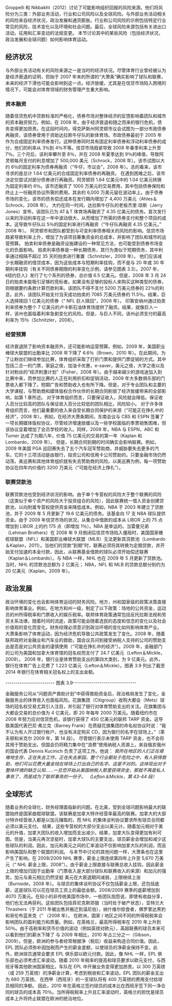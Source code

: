Groppelli 和 Nikbakht（2012）讨论了可能影响组织回报的风险来源。他们将风险分为三类：外部业务活动，行业和公司风险以及全球风险。与外部业务活动相关的风险来自经济状况，政治发展和通货膨胀。行业和公司风险的示例包括特定行业常见的风险，技术变化以及环境和社会问题。最后，全球风险来源包括有关进出口活动，征用和汇率变动的法规变更。
本节讨论其中的某些风险（包括经济状况，政治发展和全球问题）如何影响体育运动。

## 经济状况

与外部业务活动有关的风险来源之一是当时的经济状况。尽管体育行业曾经被认为是经济衰退的证明，但始于 2007 年末的所谓的“大萧条”确实影响了球队和联赛，未来的经济下滑也可能会影响到这一点。经济放缓，尤其是在信贷市场陷入困境的情况下，可能会对体育领域的财务管理产生重大影响。

### 资本融资

随着信贷危机中贷款标准的严格化，债券市场对整体经济的反馈影响着团队和城市的资本融资努力。例如，在 2008 年，由于经济衰退和随之而来的银行危机，债务变得更加昂贵。在这段时间内，得克萨斯州阿灵顿市议会试图为一部分市政债券再融资，该债券曾用于资助达拉斯牛仔队的新体育场。市政债券最初于 2005 年作为合成固定利率债券发行。这种债券同时具有固定利率债券和浮动利率债券的成分，他们的利率从 3％到 4％不等。信贷市场趋紧导致 2008 年春季利率上升至 7％。三个月后，该利率攀升至 8％，并在 2008 年夏季达到 9％的峰值，导致阿灵顿每月支付的利息增加了 500,000 美元（Schrock，2008 年）。该市试图以大约 6％的固定利率为债券再融资（“牛仔，市议会”，2008 年）。总的看来，该市寻求的是总计 1.64 亿美元的合成固定利率债券的再融资。
在遇到困难之后，该市决定仅尝试对部分债券进行再融资。阿灵顿将 1.64 亿美元中的 1.04 亿美元转换为固定利率约 6％。该市还融资了 1000 万美元的交易费用，其中包括债券保险和终止上一份融资协议所需的费用。其余的 6,000 万美元留在波动率上。由于债券市场的变化，该市的债务偿还成本在发行期内增加了 4,400 万美元（Ahles＆Schrock，2008 年）。
大约在同一时间，达拉斯牛仔队的老板杰里·琼斯（Jerry Jones）宣布，该团队已为 AT＆T 体育场再融资了 4.35 亿美元的债务。首次发行以来的浮动利率在这一年中波动很大，从而增加了所需的债券支付和整个项目的成本。这导致牛仔队以 5％的固定利率进行再融资（“牛仔队再融资 4.35 亿美元，” 2008 年）。
阿灵顿市和团队都受到与可变利率债券相关的风险的影响。信贷市场趋紧导致利率上升，增加了为该项目筹集资金的总成本，并影响了团队和城市的运营预算。
拍卖利率债券是融资设施建设的一种常见方法，也可能受到债券市场变化的负面影响。
拍卖利率债券是一种长期债务，其行为类似于短期债务，其中利率通过相隔不超过 35 天的拍卖进行重置（Schnitzler，2008 年）。
他们应该减少长期融资的借贷成本，因为这些成本与短期利率挂钩，而不是与 20 年或 30 年期利率挂钩（有关不同债券期限的利率变化示例，请参见图表 3.3）。2007 年，《纽约巨人》发行了七个系列的债券，总价值 6.5 亿美元。但是，2008 年 3 月 24 日的拍卖未能吸引足够的竞标者。如果没有足够的投标人来购买这种类型的债券，则根据要约条款计算罚款利率。该团队不得不支付 5200 万美元债券的 22％的利息。此外，该团队开始支付当天成功拍卖的 7085 万美元债券的 11.5％。结果，巨人选择赎回 1 亿美元的债券（“ NFL 巨人赎回”，2008 年）。
印第安纳州通过拍卖利率债券为整个 7 亿美元的卢卡斯石油体育场提供了融资。结果，就像巨人一样，该州也面临着利率急剧变化的风险。但是，与巨人不同，该州必须支付的最高利率为 15％（Schnitzler，2008）。

### 经营预算

经济衰退除了影响资本融资外，还可能影响运营预算。例如，2009 年，美国职业棒球大联盟的出勤率比 2008 年下降了 6.6％（Brown，2010 年）。在此期间，为了让粉丝们继续参加比赛，体育组织采取了打折门票和提供门票促销的方式。其中包括二合一的门票，家庭之夜，加油卡优惠，e-saver，美元之夜，大学之夜以及针对粉丝的“经济刺激计划”（Fisher，2008 年）。由于越来越少的游戏迷加入到比赛中来，而参加比赛的人正在利用折扣和促销活动，2009 年大多数俱乐部的门票收入都下降了。短期广告和赞助收入也有所下降。但是，对于专业团队和主要的大学课程，与赞助商和媒体版权合作伙伴的长期合同削弱了经济放缓带来的全部影响，如第 1 章所述。
对于体育组织而言，只要保证收入，风险就会降低。保证收入百分比较高的团队与保证收入百分比较低的团队相比，风险较小。
对于许多体育组织而言，他们最重要的收入来自受长期合同保护的来源（“可能正在挣扎中的经济”，2008 年）。例如，在经济大萧条期间，东南会议与 CBS 和 ESPN 签署了一项长期媒体版权协议，尽管经济增速放缓以及一些学校面临的季票销售困难，但该协议显着增加了会员学校的收入。同样，2009 年，NBA 与 ESPN，ABC 和 Turner 达成了为期八年，价值 75 亿美元的交易的第一年（Kaplan 和 Lombardo，2009 年）。
但是，长期合同到期的时间确实会影响联赛。例如，2009 年美国 PGA 巡回赛失去了五个汽车冠军赞助商，并威胁要失去更多的汽车。它的十三项活动是由银行，投资公司和信用卡公司赞助的。只要金融市场仍然动荡，美巡赛和其他体育组织就有失去赞助商的风险。以美巡赛为例，每一项赞助协议在四年内价值约 3200 万美元（“可能在经济上挣扎”）。

### 联赛贷款池

联赛贷款池也受到经济状况的影响。由于单个专营权的风险大于整个联赛的风险（这类似于单个资产的风险大于投资组合的风险），因此联赛统一借入资金创建贷款池，以向附属专营权提供资金来降低成本。例如，NBA 于 2003 年建立了贷款池，并于 2009 年 5 月更新了 19.6 亿美元的债务。该基金向 17 支 NBA 球队提供资金。由于 2009 年信贷市场的状况，从集合中借款的成本从 LIBOR 上的 75 点增加到 LIBOR 上的约 175 点（即增加 1％）。NBA 是幸运的。当雷曼兄弟（Lehman Brothers）在 2008 年 9 月倒闭后信贷市场陷入僵局时，美国国家橄榄球联盟（NFL）和美国职业棒球大联盟（MLB）无法更新其贷款池（Lombardo＆Kaplan，2011）。当他们的贷款“到期”时，联赛必须将其转换为定期贷款，并开始支付加速的本金付款，因此，从联赛基金借款的球队必须开始偿还联赛（Kaplan＆Lombardo）。与 NBA 一样，NHL 也在 2009 年 5 月更新了贷款池。当时，NHL 的贷款池总额为 2 亿美元； NBA，NFL 和 MLB 的贷款总额分别约为 20 亿美元（Kaplan，2009 年）。

## 政治发展

政治环境的变化也会影响体育运动的财务风险。地方，州和国家级的政策决策直接影响体育事业。例如，在地方和州一级，制定了以下政策：场地的公共资金，运动员的州所得税率和门票收入的娱乐税率。联邦体育政策通常包括反托拉斯法规和劳资关系法律。随着时间的流逝，政策可能会随着选民的态度和信念的变化以及社会价值观的变化而变化。财务经理必须意识到政治环境的变化如何影响体育产业。
大萧条影响了体育运动，因为经济危机导致公共政策发生了变化。2008 年，随着联邦政府对金融业和汽车业的救助，国会议员问到接受纳税人支持的公司的赞助支出是否是对公共资金的谨慎使用（“可能在挣扎中的经济”）。2009 年，金融部门的公司为美国和加拿大体育馆的冠名权而支付了 24.7 亿美元（Lefton＆Mickle，2009）。
2008 年，银行业是体育赞助支出的第四大类别，为 9 亿美元。此外，银行在体育广告上花费了 1.223 亿美元（Lefton＆Mickle）。图表 3.9 列出了截至 2014 年银行在体育相关冠名权上的支出金额。

------------------------ 图表 3.9-------------------------------

金融服务公司从“问题资产救助计划”中获得救助资金后，政治格局发生了变化，金融服务业的体育收入也面临风险。花旗集团（Citigroup）收购大都会（Mets）球场的冠名权交易尤其引人注目，并引起了银行对体育赞助支出的关注。花旗集团与大都会交易的总价值为 4 亿美元，即 20 年每年 2000 万美元。随着纽约市在 2008 年努力应对信贷危机，该银行获得了 450 亿美元的联邦 TARP 资金。这导致美国代表巴尼·弗兰克（Barney Frank）在质疑花旗集团的命名权协议时说：“我不认为有人开过银行帐户，也没有决定购买 CD，因为银行的名字在球场上。”（莱夫顿和米克尔 2009 年，第 14 段）。
尽管银行表示未使用 TARP 资金，也不会将其用于赞助支出，但国会仍将精力集中在“浪费”使用纳税人资源上。来自俄亥俄州的国会代表 Dennis Kucinich 负责了这项工作。他说：
*我所在地区的人们正在艰难地生存，正在失去工作，正在失去家园，整个行业都处于危险之中，有人获得救助，他们可以花费大量金钱在球场上打出自己的名字。这是不对的。这体现出对于整体环境的缺乏认知……一旦您开始从美国纳税人那里获得资金，那就不再是私人事务了，而是成为了联邦事务的一份子。*
*（Lefton＆Mickle，第 43-44 段）*

## 全球形式

随着业务的全球化，财务经理面临新的问题。在北美，受到全球问题影响最大的联盟始终是国家曲棍球联盟。该联赛是加拿大特许经营率最高的联赛。加拿大的大部分特许经营收入都是以加元赚取的，而 NHL 的集体谈判协议要求所有球员合同都必须以美元支付。
结果，这些专营权的大部分支出以美元计。随着加元相对于美元的升值，加拿大团队的收入增加而支出减少。结果，加拿大队变得更加有利可图。但是，当美元再次坚挺时，加拿大球队的主要支出，球员薪金会增加和减少这些球队的利润。因此，加元和美元之间的汇率波动不仅影响加拿大队的利润，而且影响美国队和整个联盟的利润。
与本节中讨论的其他问题一样，大萧条也在这里产生了影响。在 2008/2009 NHL 赛季，薪金上限连续第四年上升至 5,670 万美元（“ NHL 薪金上限，2008”）。由于薪金上限直接与联赛总收入挂钩，因此薪金上限的增加归因于出勤率（门票收入是大部分球队和联赛收入的来源）和加元的强势。加元与美元相比仍然坚挺 美元在大衰退期间减弱，上限继续上涨（Burnside，2008 年）。与球员的集体谈判协议不仅包括薪金上限，还包括底薪，这是球队可以花在球员工资上的最低金额。2008/2009 赛季的底薪增加到 4070 万美元。在较小的非传统美国市场中，一些团队抱怨说，即使有收益分享，他们也无法再获利。这些团队包括菲尼克斯郊狼（当时处于破产状态），亚特兰大 Thrashers（于 2011 年被出售并搬迁到温尼伯），纳什维尔掠食者，佛罗里达黑豹和哥伦布蓝夹克（“ （2008 年）。
在欧洲，国家 / 地区之间不同的所得税税率会影响团队的盈利能力和质量。例如，在英格兰，最高所得税率在 2010 年上升到 50％。由于高税率和货币价值的波动（例如英镑对欧元），英超联赛的球员本来可以看到他们的薪水下降了 与 2009 年相比，2010 年占三分之一（Gibson，2009）。但是，欧洲的参与者经常根据净（税后）收益来构造合同价值。因此，EPL 团队必须弥补因加税而产生的薪金差额，以使球员的净薪金保持不变。此外，欧洲球员通常会要求 EPL 俱乐部以欧元付款。因此，像 NHL 一样，EPL 俱乐部也必须考虑汇率波动。随着 2010 年税率的提高和球员要求以欧元支付，与西班牙等其他欧洲国家相比，车队在 EPL 中开展业务变得更加昂贵。以 300 万英镑（或 259 万英镑）的净薪金计算，考虑到税收和汇率波动，EPL 团队的薪金支出为 680 万英镑。
在西甲（西班牙）的一支球队将有 400 万英镑的费用支付给球员相同的净额。
因此，2010 年在英格兰签约球员的成本比在西班牙签下同一净合同的球员的成本高 70％。当所得税税率上升且汇率波动时，英格兰的担忧是球员成本上升将终止联盟在欧洲的统治地位。
